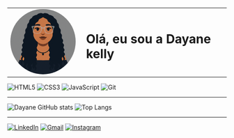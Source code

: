 <table>
  <tr>
    <td width="160">
      <img src="Eu1.png" width="150" style="border-radius:50%" alt="Avatar de Andressa Galdino"/>
    </td>
    <td>
      <h1> Olá, eu sou a Dayane kelly</h1>
    </td>
  </tr>
</table>



![HTML5](https://img.shields.io/badge/HTML5-E34F26?style=for-the-badge&logo=html5&logoColor=white)
![CSS3](https://img.shields.io/badge/CSS3-1572B6?style=for-the-badge&logo=css3&logoColor=white)
![JavaScript](https://img.shields.io/badge/JavaScript-F7DF1E?style=for-the-badge&logo=javascript&logoColor=black)
![Git](https://img.shields.io/badge/Git-F05032?style=for-the-badge&logo=git&logoColor=white)

---

![Dayane GitHub stats](https://github-readme-stats.vercel.app/api?username=daykell1&show_icons=true&theme=dracula)
![Top Langs](https://github-readme-stats.vercel.app/api/top-langs/?username=daykell1&layout=compact&theme=dracula)

---
[![LinkedIn](https://img.shields.io/badge/LinkedIn-blue?style=for-the-badge&logo=linkedin&logoColor=white)](https://www.linkedin.com/in/www.linkedin.com/in/daykell1)
[![Gmail](https://img.shields.io/badge/Gmail-red?style=for-the-badge&logo=gmail&logoColor=white)](mailto:dayanekelly994@gmail.com)
[![Instagram](https://img.shields.io/badge/Instagram-E4405F?style=for-the-badge&logo=instagram&logoColor=white)](https://www.instagram.com/daykell1/)





